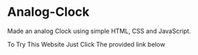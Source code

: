 # Analog-Clock
Made an analog Clock using simple HTML, CSS and JavaScript.

To Try This Website Just Click The provided link below
